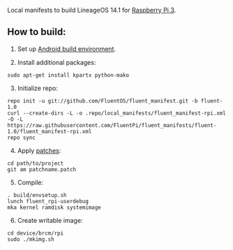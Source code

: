 Local manifests to build LineageOS 14.1 for [Raspberry Pi 3](#).

How to build:
-------------

1. Set up [Android build environment](https://source.android.com/setup/initializing).

2. Install additional packages:

```
sudo apt-get install kpartx python-mako
```

3. Initialize repo:

```
repo init -u git://github.com/FluentOS/fluent_manifest.git -b fluent-1.0
curl --create-dirs -L -o .repo/local_manifests/fluent_manifest-rpi.xml -O -L https://raw.githubusercontent.com/FluentPi/fluent_manifests/fluent-1.0/fluent_manifest-rpi.xml
repo sync
```

4. Apply [patches](https://github.com/FluentPi/fluent_manifest/tree/fluent-1.0/patches):

```
cd path/to/project
git am patchname.patch
```

5. Compile:

```
. build/envsetup.sh
lunch fluent_rpi-userdebug
mka kernel ramdisk systemimage
```

6. Create writable image:

```
cd device/brcm/rpi
sudo ./mkimg.sh
```
